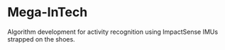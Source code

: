 # Mega-InTech
Algorithm development for activity recognition using ImpactSense IMUs strapped on the shoes.
